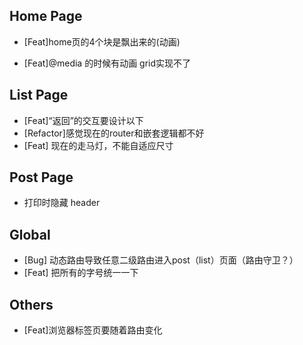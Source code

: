 ## Home Page
<!-- - [Bug]主页 720px 的时候，info 的字和布局变了，但是整体的布局没变 -->
<!-- - [Bug-fixed]Logo 是个数条，会被点到 -->
- [Feat]home页的4个块是飘出来的(动画)
<!-- - [Feat]跨路由，头像什么的要有动画 -->
- [Feat]@media 的时候有动画 grid实现不了

## List Page
- [Feat]“返回”的交互要设计以下
- [Refactor]感觉现在的router和嵌套逻辑都不好
- [Feat] 现在的走马灯，不能自适应尺寸
<!-- - [Fix] border bottom 太靠下了 -->

## Post Page
- 打印时隐藏 header

## Global
<!-- - [Feat] 中文时，里面的英文也要是 Times New Roman -->
- [Bug] 动态路由导致任意二级路由进入post（list）页面（路由守卫？）
- [Feat] 把所有的字号统一一下

## Others
- [Feat]浏览器标签页要随着路由变化
<!-- - [Bug]右下角的按钮，由于切换语言导致位置跳动 -->
<!-- - [Feat] home 页nav里的logo，当hover的时候能展开，看到具体信息（比如xxx@edu.cn），并且右键可以复制 -->